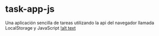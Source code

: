 # task-app-js
Una aplicación sencilla de tareas utilizando la api del navegador llamada LocalStorage y JavaScript
[!alt text](docs/captura.png)

